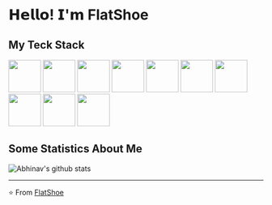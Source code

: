 # 𝗛𝗲𝗹𝗹𝗼! 𝗜'𝗺 FlatShoe

## My Teck Stack

<div>
  <img width="64px" height="64px" src="https://cdn.svgporn.com/logos/html-5.svg">
  <img width="64px" height="64px" src="https://cdn.svgporn.com/logos/css-3.svg">
  <img width="64px" height="64px" src="https://cdn.svgporn.com/logos/less.svg">
  <img width="64px" height="64px" src="https://cdn.svgporn.com/logos/sass.svg">
  <img width="64px" height="64px" src="https://cdn.svgporn.com/logos/javascript.svg">
  <img width="64px" height="64px" src="https://cdn.svgporn.com/logos/typescript.svg">
  <img width="64px" height="64px" src="https://cdn.svgporn.com/logos/webpack.svg">
  <img width="64px" height="64px" src="https://cdn.svgporn.com/logos/vue.svg">
  <img width="64px" height="64px" src="https://cdn.svgporn.com/logos/react.svg">
  <img width="64px" height="64px" src="https://cdn.svgporn.com/logos/nodejs.svg">
</div>

## Some Statistics About Me
![Abhinav's github stats](https://github-readme-stats.vercel.app/api?username=FlatShoe&&show_icons=true&title_color=ffffff&icon_color=bb2acf&text_color=daf7dc&bg_color=151515)<br>

---
⭐️ From [FlatShoe](https://github.com/FlatShoe)
